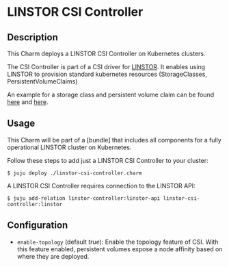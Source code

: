 # LINSTOR CSI Controller

## Description
This Charm deploys a LINSTOR CSI Controller on Kubernetes clusters.

The CSI Controller is part of a CSI driver for [LINSTOR]. It enables using
LINSTOR to provision standard kubernetes resources (StorageClasses, PersistentVolumeClaims)

An example for a storage class and persistent volume claim can be found
[here](../examples/storageclass.yaml) and [here](../examples/pvc.yaml).

[LINSTOR]: https://linbit.com/linstor/

## Usage
This Charm will be part of a [bundle] that includes all components for a fully operational LINSTOR cluster on Kubernetes.

Follow these steps to add just a LINSTOR CSI Controller to your cluster:
```
$ juju deploy ./linstor-csi-controller.charm
```

A LINSTOR CSI Controller requires connection to the LINSTOR API:
```
$ juju add-relation linstor-controller:linstor-api linstor-csi-controller:linstor
```

## Configuration

* `enable-topology` (default *true*): Enable the topology feature of CSI. With
  this feature enabled, persistent volumes expose a node affinity based
  on where they are deployed.
